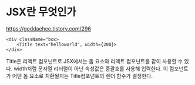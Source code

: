# JSX란 무엇인가

https://goddaehee.tistory.com/296

```
<div className="box>
    <Title text="helloworld", width={200}>
</div>
```
Title은 리액트 컴포넌트로 JSX에서는 돔 요소와 리액트 컴포넌트를 같이 사용할 수 있다.
width처럼 문자열 리터럴이 아닌 속성값은 중괄호를 사용해 입력한다. 이 컴포넌트가 어떤 돔 요소로 치환될지는 Title컴포넌트의 렌더 함수가 결정한다.